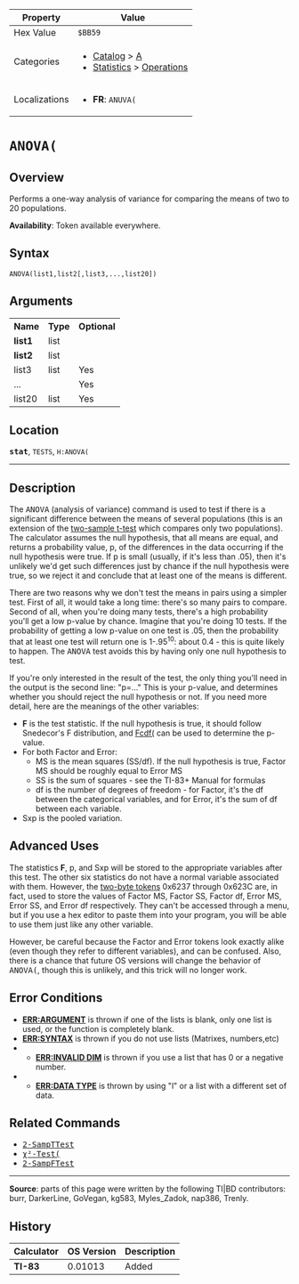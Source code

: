 | Property      | Value |
|---------------|-------|
| Hex Value     | `$BB59`|
| Categories    | <ul><li>[Catalog](<../categories/Catalog.md>) > [A](<../categories/Catalog.md#A>)</li><li>[Statistics](<../categories/Statistics.md>) > [Operations](<../categories/Statistics.md#Operations>)</li></ul> |
| Localizations | <ul><li><b>FR</b>: `ANUVA(`</li></ul> |

# `ANOVA(`

## Overview
Performs a one-way analysis of variance for comparing the means of two to 20 populations.


<b>Availability</b>: Token available everywhere.

## Syntax
`ANOVA(list1,list2[,list3,...,list20])`

## Arguments
<table>
<tr><th>Name</th><th>Type</th><th>Optional</th></tr>

<tr><td><b>list1</b></td><td>list</td><td></td></tr>

<tr><td><b>list2</b></td><td>list</td><td></td></tr>

<tr><td>list3</td><td>list</td><td>Yes</td></tr>

<tr><td>...</td><td></td><td>Yes</td></tr>

<tr><td>list20</td><td>list</td><td>Yes</td></tr>

</table>

## Location
<tt><kbd><b>stat</b></kbd></tt>, `TESTS`, `H:ANOVA(`
<hr>

## Description

The <tt>ANOVA</tt> (analysis of variance) command is used to test if there is a significant difference between the means of several populations (this is an extension of the [two-sample t-test](2-sampttest) which compares only two populations). The calculator assumes the null hypothesis, that all means are equal, and returns a probability value, p, of the differences in the data occurring if the null hypothesis were true. If p is small (usually, if it's less than .05), then it's unlikely we'd get such differences just by chance if the null hypothesis were true, so we reject it and conclude that at least one of the means is different.

There are two reasons why we don't test the means in pairs using a simpler test. First of all, it would take a long time: there's so many pairs to compare. Second of all, when you're doing many tests, there's a high probability you'll get a low p-value by chance. Imagine that you're doing 10 tests. If the probability of getting a low p-value on one test is .05, then the probability that at least one test will return one is 1-.95<sup>10</sup>: about 0.4 - this is quite likely to happen. The <tt>ANOVA</tt> test avoids this by having only one null hypothesis to test.

If you're only interested in the result of the test, the only thing you'll need in the output is the second line: "p=…" This is your p-value, and determines whether you should reject the null hypothesis or not. If you need more detail, here are the meanings of the other variables:

*   **F** is the test statistic. If the null hypothesis is true, it should follow Snedecor's F distribution, and [Fcdf(](Fcdf\(.md) can be used to determine the p-value.
*   For both Factor and Error:
    *   MS is the mean squares (SS/df). If the null hypothesis is true, Factor MS should be roughly equal to Error MS
    *   SS is the sum of squares - see the TI-83+ Manual for formulas
    *   df is the number of degrees of freedom - for Factor, it's the df between the categorical variables, and for Error, it's the sum of df between each variable.
*   Sxp is the pooled variation.

## Advanced Uses

The statistics **F**, p, and Sxp will be stored to the appropriate variables after this test. The other six statistics do not have a normal variable associated with them. However, the [two-byte tokens](statistics-tokens) 0x6237 through 0x623C are, in fact, used to store the values of Factor MS, Factor SS, Factor df, Error MS, Error SS, and Error df respectively. They can't be accessed through a menu, but if you use a hex editor to paste them into your program, you will be able to use them just like any other variable.

However, be careful because the Factor and Error tokens look exactly alike (even though they refer to different variables), and can be confused. Also, there is a chance that future OS versions will change the behavior of <tt>ANOVA(</tt>, though this is unlikely, and this trick will no longer work.

## Error Conditions

*   **[ERR:ARGUMENT](errors#argument)** is thrown if one of the lists is blank, only one list is used, or the function is completely blank.
*   **[ERR:SYNTAX](errors#syntax)** is thrown if you do not use lists (Matrixes, numbers,etc)
*   * **[ERR:INVALID DIM](errors#invalid%20dim)** is thrown if you use a list that has 0 or a negative number.
*   * **[ERR:DATA TYPE](errors#data%20type)** is thrown by using "l" or a list with a different set of data.

## Related Commands

*   <tt><a href="2-SampTTest.md">2-SampTTest</a></tt>
*   <tt><a href="χ²-Test(.md">χ²-Test(</a></tt>
*   <tt><a href="2-SampFTest.md">2-SampFTest</a></tt>

* * *

**Source**: parts of this page were written by the following TI|BD contributors: burr, DarkerLine, GoVegan, kg583, Myles_Zadok, nap386, Trenly.

## History
| Calculator | OS Version | Description |
|------------|------------|-------------|
| <b>TI-83</b> | 0.01013 | Added |


